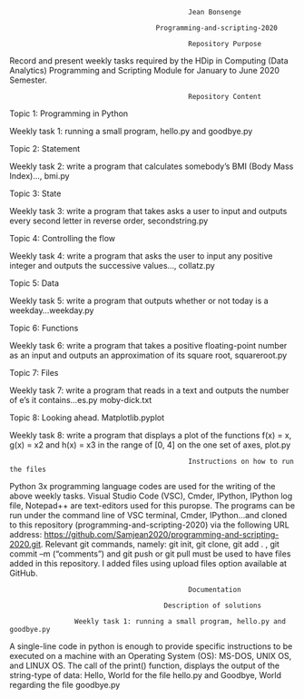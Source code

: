                                                 Jean Bonsenge

                                        Programming-and-scripting-2020 

                                                Repository Purpose

Record and present weekly tasks required by the HDip in Computing (Data Analytics) Programming and Scripting Module for January to June 2020 Semester.

                                                Repository Content

Topic 1: Programming in Python

Weekly task 1: running a small program, hello.py and goodbye.py

Topic 2: Statement

Weekly task 2: write a program that calculates somebody’s BMI (Body Mass Index)…, bmi.py

Topic 3: State

Weekly task 3: write a program that takes asks a user to input and outputs every second letter in reverse order, secondstring.py

Topic 4: Controlling the flow

Weekly task 4: write a program that asks the user to input any positive integer and outputs the successive values…, collatz.py

Topic 5: Data

Weekly task 5: write a program that outputs whether or not today is a weekday…weekday.py

Topic 6: Functions

Weekly task 6: write a program that takes a positive floating-point number as an input and outputs an approximation of its square root, squareroot.py

Topic 7: Files

Weekly task 7: write a program that reads in a text and outputs the number of e’s it contains…es.py moby-dick.txt

Topic 8: Looking ahead. Matplotlib.pyplot

Weekly task 8: write a program that displays a plot of the functions f(x) = x, g(x) = x2 and h(x) = x3 in the range of [0, 4] on the one set of axes, plot.py

                                                Instructions on how to run the files
                                                
Python 3x programming language codes are used for the writing of the above weekly tasks. Visual Studio Code (VSC), Cmder, IPython, IPython log file, Notepad++ are text-editors used for this puropse. The programs can be run under the command line of VSC terminal, Cmder, IPython…and cloned to this repository (programming-and-scripting-2020) via the following URL address: https://github.com/Samjean2020/programming-and-scripting-2020.git. Relevant git commands, namely: git init, git clone, git add  . , git commit –m (“comments”) and git push or git pull must be used to have files added in this repository. I added files using upload files option available at GitHub.


                                                Documentation     

                                          Description of solutions

                    Weekly task 1: running a small program, hello.py and goodbye.py

A single-line code in python is enough to provide specific instructions to be executed on a machine with an Operating System (OS): MS-DOS, UNIX OS, and LINUX OS. The call of the print() function, displays the output of the string-type of data: Hello, World for the file hello.py and Goodbye, World regarding the file goodbye.py



